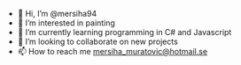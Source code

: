 - 👋 Hi, I’m @mersiha94
- 👀 I’m interested in painting
- 🌱 I’m currently learning programming in C# and Javascript
- 💞️ I’m looking to collaborate on new projects 
- 📫 How to reach me mersiha_muratovic@hotmail.se

<!---
mersiha94/mersiha94 is a ✨ special ✨ repository because its `README.md` (this file) appears on your GitHub profile.
You can click the Preview link to take a look at your changes.
--->
